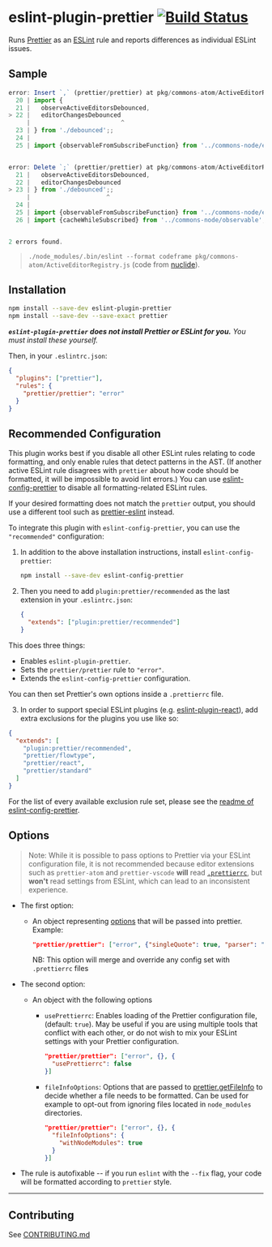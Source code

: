 # eslint-plugin-prettier [![Build Status](https://github.com/prettier/eslint-plugin-prettier/workflows/CI/badge.svg?branch=master)](https://github.com/prettier/eslint-plugin-prettier/actions?query=workflow%3ACI+branch%3Amaster)

Runs [Prettier](https://github.com/prettier/prettier) as an [ESLint](http://eslint.org) rule and reports differences as individual ESLint issues.

## Sample

```js
error: Insert `,` (prettier/prettier) at pkg/commons-atom/ActiveEditorRegistry.js:22:25:
  20 | import {
  21 |   observeActiveEditorsDebounced,
> 22 |   editorChangesDebounced
     |                         ^
  23 | } from './debounced';;
  24 |
  25 | import {observableFromSubscribeFunction} from '../commons-node/event';


error: Delete `;` (prettier/prettier) at pkg/commons-atom/ActiveEditorRegistry.js:23:21:
  21 |   observeActiveEditorsDebounced,
  22 |   editorChangesDebounced
> 23 | } from './debounced';;
     |                     ^
  24 |
  25 | import {observableFromSubscribeFunction} from '../commons-node/event';
  26 | import {cacheWhileSubscribed} from '../commons-node/observable';


2 errors found.
```

> `./node_modules/.bin/eslint --format codeframe pkg/commons-atom/ActiveEditorRegistry.js` (code from [nuclide](https://github.com/facebook/nuclide)).

## Installation

```sh
npm install --save-dev eslint-plugin-prettier
npm install --save-dev --save-exact prettier
```

**_`eslint-plugin-prettier` does not install Prettier or ESLint for you._** _You must install these yourself._

Then, in your `.eslintrc.json`:

```json
{
  "plugins": ["prettier"],
  "rules": {
    "prettier/prettier": "error"
  }
}
```

## Recommended Configuration

This plugin works best if you disable all other ESLint rules relating to code formatting, and only enable rules that detect patterns in the AST. (If another active ESLint rule disagrees with `prettier` about how code should be formatted, it will be impossible to avoid lint errors.) You can use [eslint-config-prettier](https://github.com/prettier/eslint-config-prettier) to disable all formatting-related ESLint rules.

If your desired formatting does not match the `prettier` output, you should use a different tool such as [prettier-eslint](https://github.com/prettier/prettier-eslint) instead.

To integrate this plugin with `eslint-config-prettier`, you can use the `"recommended"` configuration:

1. In addition to the above installation instructions, install `eslint-config-prettier`:

   ```sh
   npm install --save-dev eslint-config-prettier
   ```

2. Then you need to add `plugin:prettier/recommended` as the last extension in your `.eslintrc.json`:

   ```json
   {
     "extends": ["plugin:prettier/recommended"]
   }
   ```

This does three things:

- Enables `eslint-plugin-prettier`.
- Sets the `prettier/prettier` rule to `"error"`.
- Extends the `eslint-config-prettier` configuration.

You can then set Prettier's own options inside a `.prettierrc` file.

3. In order to support special ESLint plugins (e.g. [eslint-plugin-react](https://github.com/yannickcr/eslint-plugin-react)), add extra exclusions for the plugins you use like so:

```json
{
  "extends": [
    "plugin:prettier/recommended",
    "prettier/flowtype",
    "prettier/react",
    "prettier/standard"
  ]
}
```

For the list of every available exclusion rule set, please see the [readme of eslint-config-prettier](https://github.com/prettier/eslint-config-prettier/blob/master/README.md).

## Options

> Note: While it is possible to pass options to Prettier via your ESLint configuration file, it is not recommended because editor extensions such as `prettier-atom` and `prettier-vscode` **will** read [`.prettierrc`](https://prettier.io/docs/en/configuration.html), but **won't** read settings from ESLint, which can lead to an inconsistent experience.

- The first option:

  - An object representing [options](https://prettier.io/docs/en/options.html) that will be passed into prettier. Example:

    ```json
    "prettier/prettier": ["error", {"singleQuote": true, "parser": "flow"}]
    ```

    NB: This option will merge and override any config set with `.prettierrc` files

- The second option:

  - An object with the following options

    - `usePrettierrc`: Enables loading of the Prettier configuration file, (default: `true`). May be useful if you are using multiple tools that conflict with each other, or do not wish to mix your ESLint settings with your Prettier configuration.

      ```json
      "prettier/prettier": ["error", {}, {
        "usePrettierrc": false
      }]
      ```

    - `fileInfoOptions`: Options that are passed to [prettier.getFileInfo](https://prettier.io/docs/en/api.html#prettiergetfileinfofilepath-options) to decide whether a file needs to be formatted. Can be used for example to opt-out from ignoring files located in `node_modules` directories.

      ```json
      "prettier/prettier": ["error", {}, {
        "fileInfoOptions": {
          "withNodeModules": true
        }
      }]
      ```

- The rule is autofixable -- if you run `eslint` with the `--fix` flag, your code will be formatted according to `prettier` style.

---

## Contributing

See [CONTRIBUTING.md](https://github.com/prettier/eslint-plugin-prettier/blob/master/CONTRIBUTING.md)
